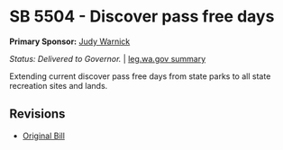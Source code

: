# SB 5504 - Discover pass free days
**Primary Sponsor:** [Judy Warnick](/person/leg/judith.warnick.md)

*Status: Delivered to Governor.* | [leg.wa.gov summary](https://app.leg.wa.gov/billsummary?BillNumber=5504&Year=2021)

Extending current discover pass free days from state parks to all state recreation sites and lands.

## Revisions
* [Original Bill](1/)
